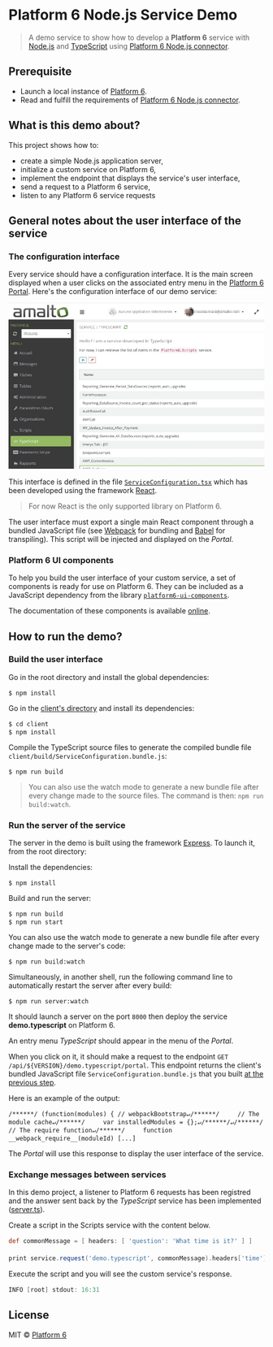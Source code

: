 # Platform 6 Node.js Service Demo

> A demo service to show how to develop a __Platform 6__ service with [Node.js](https://nodejs.org/en/) and [TypeScript](https://www.typescriptlang.org/) using [Platform 6 Node.js connector][platform6-connector-nodejs].

## Prerequisite

- Launch a local instance of [Platform 6](https://documentation.amalto.com/platform6/master/).
- Read and fulfill the requirements of [Platform 6 Node.js connector][platform6-connector-nodejs].

## What is this demo about?

This project shows how to:

- create a simple Node.js application server,
- initialize a custom service on Platform 6,
- implement the endpoint that displays the service's user interface,
- send a request to a Platform 6 service,
- listen to any Platform 6 service requests

## General notes about the user interface of the service

### The configuration interface

Every service should have a configuration interface.
It is the main screen displayed when a user clicks on the associated entry menu in the [Platform 6 Portal].
Here's the configuration interface of our demo service:

![Service's configuration interface](./images/service_configuration_interface_example.jpg)

This interface is defined in the file [`ServiceConfiguration.tsx`](./client/src/ServiceConfiguration.tsx) which has been developed using the framework [React](https://reactjs.org/).

> For now React is the only supported library on Platform 6.

The user interface must export a single main React component through a bundled JavaScript file (see [Webpack](https://webpack.js.org/) for bundling and [Babel](https://babeljs.io/) for transpiling).
This script will be injected and displayed on the _Portal_.

### Platform 6 UI components

To help you build the user interface of your custom service, a set of components is ready for use on Platform 6.
They can be included as a JavaScript dependency from the library [`platform6-ui-components`](https://github.com/amalto/platform6-ui-components).

The documentation of these components is available [online](https://documentation.amalto.com/platform6/master/developer-guide/platform6-ui-components/docs/).

## How to run the demo?

### Build the user interface

Go in the root directory and install the global dependencies:

```console
$ npm install
```

Go in the [client's directory](./clients) and install its dependencies:

```console
$ cd client
$ npm install
```

Compile the TypeScript source files to generate the compiled bundle file `client/build/ServiceConfiguration.bundle.js`:

```console
$ npm run build
```

> You can also use the watch mode to generate a new bundle file after every change made to the source files. The command is then: `npm run build:watch`.

### Run the server of the service

The server in the demo is built using the framework [Express](https://expressjs.com/).
To launch it, from the root directory:

Install the dependencies:

```console
$ npm install
```

Build and run the server:

```console
$ npm run build
$ npm run start
```

You can also use the watch mode to generate a new bundle file after every change made to the server's code:

```console
$ npm run build:watch
```

Simultaneously, in another shell, run the following command line to automatically restart the server after every build:

```console
$ npm run server:watch
```

It should launch a server on the port `8000` then deploy the service __demo.typescript__ on Platform 6.

An entry menu _TypeScript_ should appear in the menu of the _Portal_.

When you click on it, it should make a request to the endpoint `GET /api/${VERSION}/demo.typescript/portal`.
This endpoint returns the client's bundled JavaScript file `ServiceConfiguration.bundle.js` that you built [at the previous step](#build-the-user-interface).

Here is an example of the output:

```
/******/ (function(modules) { // webpackBootstrap↵/******/     // The module cache↵/******/     var installedModules = {};↵/******/↵/******/     // The require function↵/******/     function __webpack_require__(moduleId) [...]
```

The _Portal_ will use this response to display the user interface of the service.

### Exchange messages between services

In this demo project, a listener to Platform 6 requests has been registred and the answer sent back by the _TypeScript_ service has been implemented ([server.ts](src/server.ts#L42-L51)).

Create a script in the Scripts service with the content below.

```groovy
def commonMessage = [ headers: [ 'question': 'What time is it?' ] ]

print service.request('demo.typescript', commonMessage).headers['time']
```

Execute the script and you will see the custom service's response.

```groovy
INFO [root] stdout: 16:31
```

## License

MIT © [Platform 6](https://www.platform6.io)

[platform6-connector-nodejs]: https://github.com/amalto/platform6-connector-nodejs
[Platform 6 Portal]: http://localhost:8480/

